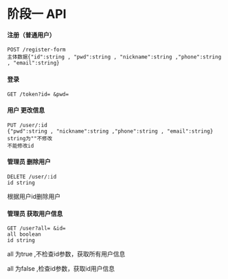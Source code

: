 # 阶段一 API

#### 注册（普通用户）

```
POST /register-form
主体数据{"id":string , "pwd":string , "nickname":string ,"phone":string , "email":string}
```

#### 登录

``` 
GET /token?id= &pwd=
```

#### 用户 更改信息

```
PUT /user/:id 
{"pwd":string , "nickname":string ,"phone":string , "email":string}
string为""不修改
不能修改id
```

#### 管理员 删除用户

``` 
DELETE /user/:id
id string
```

根据用户id删除用户

#### 管理员 获取用户信息

```
GET /user?all= &id=
all boolean
id string
```

all 为true ,不检查id参数，获取所有用户信息

all 为false ,检查id参数，获取id用户信息